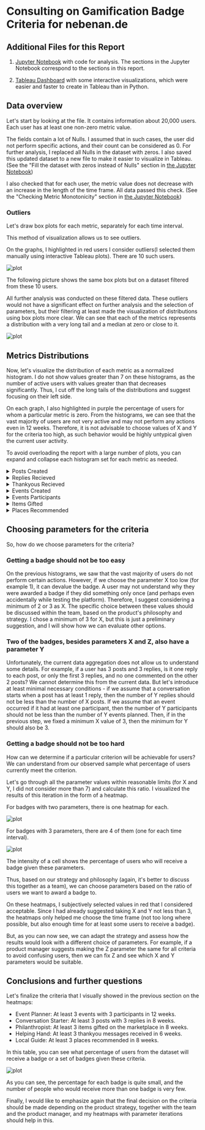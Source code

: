 # Consulting on Gamification Badge Criteria for nebenan.de

## Additional Files for this Report

1. [Jupyter Notebook](https://github.com/akseshina/nebenan_task/blob/main/nebenan_task.ipynb) with code for analysis. The sections in the Jupyter Notebook correspond to the sections in this report.

2. [Tableau Dashboard](https://public.tableau.com/app/profile/margarita.akseshina/viz/NebenanTask/Dashboard1) with some interactive visualizations, which were easier and faster to create in Tableau than in Python.

## Data overview

Let's start by looking at the file. It contains information about 20,000 users. Each user has at least one non-zero metric value.

The fields contain a lot of Nulls. I assumed that in such cases, the user did not perform specific actions, and their count can be considered as 0. For further analysis, I replaced all Nulls in the dataset with zeros. I also saved this updated dataset to a new file to make it easier to visualize in Tableau. (See the "Fill the dataset with zeros instead of Nulls" section in [the Jupyter Notebook](https://github.com/akseshina/nebenan_task/blob/main/nebenan_task.ipynb))

I also checked that for each user, the metric value does not decrease with an increase in the length of the time frame. All data passed this check. (See the "Checking Metric Monotonicity" section in [the Jupyter Notebook](https://github.com/akseshina/nebenan_task/blob/main/nebenan_task.ipynb))


### Outliers

Let's draw box plots for each metric, separately for each time interval.

This method of visualization allows us to see outliers.

On the graphs, I highlighted in red users I consider outliers(I selected them manually using interactive Tableau plots). There are 10 such users.

![plot](plots/1_boxplots_raw_data.png)

The following picture shows the same box plots but on a dataset filtered from these 10 users.

All further analysis was conducted on these filtered data. These outliers would not have a significant effect on further analysis and the selection of parameters, but their filtering at least made the visualization of distributions using box plots more clear. We can see that each of the metrics represents a distribution with a very long tail and a median at zero or close to it. 

![plot](plots/2_boxplots_without_outliers.png)

## Metrics Distributions

Now, let's visualize the distribution of each metric as a normalized histogram. I do not show values greater than 7 on these histograms, as the number of active users with values greater than that decreases significantly. Thus, I cut off the long tails of the distributions and suggest focusing on their left side.

On each graph, I also highlighted in purple the percentage of users for whom a particular metric is zero. From the histograms, we can see that the vast majority of users are not very active and may not perform any actions even in 12 weeks. Therefore, it is not advisable to choose values of X and Y for the criteria too high, as such behavior would be highly untypical given the current user activity.

To avoid overloading the report with a large number of plots, you can expand and collapse each histogram set for each metric as needed.

<details>
  <summary>Posts Created</summary>

  ![plot](plots/3.1_posts_created_distribution.png)
</details>

<details>
  <summary>Replies Recieved</summary>

  ![plot](plots/3.2_replies_received_distribution.png)
</details>

<details>
  <summary>Thankyous Recieved</summary>

  ![plot](plots/3.3_thankyous_received_distribution.png)
</details>

<details>
  <summary>Events Created</summary>

  ![plot](plots/3.4_events_created_distribution.png)
</details>

<details>
  <summary>Events Participants</summary>

  ![plot](plots/3.5_events_participants_distribution.png)
</details>

<details>
  <summary>Items Gifted</summary>

  ![plot](plots/3.6_items_gifted_distribution.png)
</details>

<details>
  <summary>Places Recommended</summary>

  ![plot](plots/3.7_places_recommended_distribution.png)
</details>


## Choosing parameters for the criteria

So, how do we choose parameters for the criteria?

### Getting a badge should not be too easy

On the previous histograms, we saw that the vast majority of users do not perform certain actions. However, if we choose the parameter X too low (for example 1), it can devalue the badge. A user may not understand why they were awarded a badge if they did something only once (and perhaps even accidentally while testing the platform). Therefore, I suggest considering a minimum of 2 or 3 as X. The specific choice between these values should be discussed within the team, based on the product's philosophy and strategy. I chose a minimum of 3 for X, but this is just a preliminary suggestion, and I will show how we can evaluate other options.

### Two of the badges, besides parameters X and Z, also have a parameter Y

Unfortunately, the current data aggregation does not allow us to understand some details. For example, if a user has 3 posts and 3 replies, is it one reply to each post, or only the first 3 replies, and no one commented on the other 2 posts? We cannot determine this from the current data. But let's introduce at least minimal necessary conditions - if we assume that a conversation starts when a post has at least 1 reply, then the number of Y replies should not be less than the number of X posts. If we assume that an event occurred if it had at least one participant, then the number of Y participants should not be less than the number of Y events planned. Then, if in the previous step, we fixed a minimum X value of 3, then the minimum for Y should also be 3.

### Getting a badge should not be too hard

How can we determine if a particular criterion will be achievable for users? We can understand from our observed sample what percentage of users currently meet the criterion.

Let's go through all the parameter values within reasonable limits (for X and Y, I did not consider more than 7) and calculate this ratio. I visualized the results of this iteration in the form of a heatmap.

For badges with two parameters, there is one heatmap for each.

![plot](plots/4_badges_heatmaps_2_params.png)

For badges with 3 parameters, there are 4 of them (one for each time interval).

![plot](plots/5_badges_heatmaps_3_params.png)

The intensity of a cell shows the percentage of users who will receive a badge given these parameters.

Thus, based on our strategy and philosophy (again, it's better to discuss this together as a team), we can choose parameters based on the ratio of users we want to award a badge to.

On these heatmaps, I subjectively selected values in red that I considered acceptable. Since I had already suggested taking X and Y not less than 3, the heatmaps only helped me choose the time frame (not too long where possible, but also enough time for at least some users to receive a badge). 

But, as you can now see, we can adapt the strategy and assess how the results would look with a different choice of parameters. For example, if a product manager suggests making the Z parameter the same for all criteria to avoid confusing users, then we can fix Z and see which X and Y parameters would be suitable.

## Conclusions and further questions

Let's finalize the criteria that I visually showed in the previous section on the heatmaps:

- Event Planner: At least 3 events with 3 participants in 12 weeks.
- Conversation Starter: At least 3 posts with 3 replies in 8 weeks.
- Philanthropist: At least 3 items gifted on the marketplace in 8 weeks.
- Helping Hand: At least 3 thankyou messages received in 6 weeks.
- Local Guide: At least 3 places recommended in 8 weeks.

In this table, you can see what percentage of users from the dataset will receive a badge or a set of badges given these criteria.

![plot](plots/6_badges_percentage.png)

As you can see, the percentage for each badge is quite small, and the number of people who would receive more than one badge is very few.

Finally, I would like to emphasize again that the final decision on the criteria should be made depending on the product strategy, together with the team and the product manager, and my heatmaps with parameter iterations should help in this.
